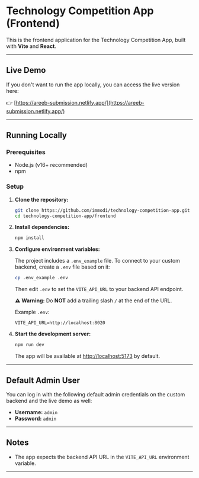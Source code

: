 # Technology Competition App (Frontend)

This is the frontend application for the Technology Competition App, built with **Vite** and **React**.

---

## Live Demo

If you don't want to run the app locally, you can access the live version here:

👉 [https://areeb-submission.netlify.app/](https://areeb-submission.netlify.app/)

---

## Running Locally

### Prerequisites

-   Node.js (v16+ recommended)
-   npm

### Setup

1. **Clone the repository:**

    ```bash
    git clone https://github.com/immodi/technology-competition-app.git
    cd technology-competition-app/frontend
    ```

2. **Install dependencies:**

    ```bash
    npm install
    ```

3. **Configure environment variables:**

    The project includes a `.env_example` file. To connect to your custom backend, create a `.env` file based on it:

    ```bash
    cp .env_example .env
    ```

    Then edit `.env` to set the `VITE_API_URL` to your backend API endpoint.

    **⚠️ Warning:** Do **NOT** add a trailing slash `/` at the end of the URL.

    Example `.env`:

    ```
    VITE_API_URL=http://localhost:8020
    ```

4. **Start the development server:**

    ```bash
    npm run dev
    ```

    The app will be available at [http://localhost:5173](http://localhost:5173) by default.

---

## Default Admin User

You can log in with the following default admin credentials on the custom backend and the live demo as well:

-   **Username:** `admin`
-   **Password:** `admin`

---

## Notes

-   The app expects the backend API URL in the `VITE_API_URL` environment variable.

---
